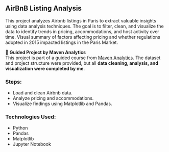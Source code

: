 ## AirBnB Listing Analysis
This project analyzes Airbnb listings in Paris to extract valuable insights using data analysis techniques.
The goal is to filter, clean, and visualize the data to identify trends in pricing, accommodations, and host activity over time.
Visual summary of factors affecting pricing and whether regulations adopted in 2015 impacted listings in the Paris Market.

🚀 **Guided Project by Maven Analytics**  
This project is part of a guided course from [Maven Analytics](https://www.mavenanalytics.io/). The dataset and project structure were provided, but all **data cleaning, analysis, and visualization were completed by me**.

### Steps:
- Load and clean Airbnb data.
- Analyze pricing and accommodations.
- Visualize findings using Matplotlib and Pandas.

### Technologies Used:
- Python
- Pandas
- Matplotlib
- Jupyter Notebook
